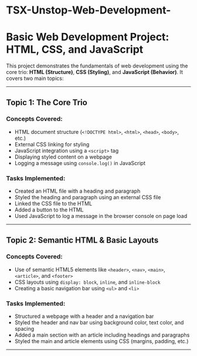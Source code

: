 # TSX-Unstop-Web-Development-
#  Basic Web Development Project: HTML, CSS, and JavaScript

This project demonstrates the fundamentals of web development using the core trio: **HTML (Structure)**, **CSS (Styling)**, and **JavaScript (Behavior)**. It covers two main topics:

---

##  Topic 1: The Core Trio

###  Concepts Covered:
- HTML document structure (`<!DOCTYPE html>`, `<html>`, `<head>`, `<body>`, etc.)
- External CSS linking for styling
- JavaScript integration using a `<script>` tag
- Displaying styled content on a webpage
- Logging a message using `console.log()` in JavaScript

###  Tasks Implemented:
- Created an HTML file with a heading and paragraph
- Styled the heading and paragraph using an external CSS file
- Linked the CSS file to the HTML
- Added a button to the HTML
- Used JavaScript to log a message in the browser console on page load

---

##  Topic 2: Semantic HTML & Basic Layouts

###  Concepts Covered:
- Use of semantic HTML5 elements like `<header>`, `<nav>`, `<main>`, `<article>`, and `<footer>`
- CSS layouts using `display: block`, `inline`, and `inline-block`
- Creating a basic navigation bar using `<ul>` and `<li>`

###  Tasks Implemented:
- Structured a webpage with a header and a navigation bar
- Styled the header and nav bar using background color, text color, and spacing
- Added a main section with an article including headings and paragraphs
- Styled the main and article elements using CSS (margins, padding, etc.)

---



